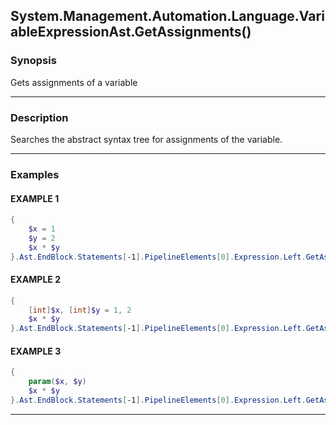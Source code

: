 System.Management.Automation.Language.VariableExpressionAst.GetAssignments()
----------------------------------------------------------------------------




### Synopsis
Gets assignments of a variable



---


### Description

Searches the abstract syntax tree for assignments of the variable.



---


### Examples
#### EXAMPLE 1
```PowerShell
{
    $x = 1
    $y = 2
    $x * $y
}.Ast.EndBlock.Statements[-1].PipelineElements[0].Expression.Left.GetAssignments()
```

#### EXAMPLE 2
```PowerShell
{
    [int]$x, [int]$y = 1, 2
    $x * $y
}.Ast.EndBlock.Statements[-1].PipelineElements[0].Expression.Left.GetAssignments()
```

#### EXAMPLE 3
```PowerShell
{
    param($x, $y)        
    $x * $y
}.Ast.EndBlock.Statements[-1].PipelineElements[0].Expression.Left.GetAssignments()
```



---
